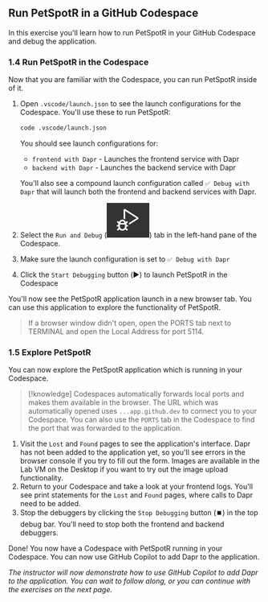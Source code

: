 ## Run PetSpotR in a GitHub Codespace

In this exercise you'll learn how to run PetSpotR in your GitHub Codespace and debug the application.

### 1.4 Run PetSpotR in the Codespace

Now that you are familiar with the Codespace, you can run PetSpotR inside of it.

1. Open `.vscode/launch.json` to see the launch configurations for the Codespace. You'll use these to run PetSpotR:

    ```bash
    code .vscode/launch.json
    ```

    You should see launch configurations for:

    - `frontend with Dapr` - Launches the frontend service with Dapr
    - `backend with Dapr` - Launches the backend service with Dapr

    You'll also see a compound launch configuration called `✅ Debug with Dapr` that will launch both the frontend and backend services with Dapr.

1. Select the `Run and Debug` (![](images/debug.png)) tab in the left-hand pane of the Codespace.
2. Make sure the launch configuration is set to `✅ Debug with Dapr`
3. Click the `Start Debugging` button (▶️) to launch PetSpotR in the Codespace

You'll now see the PetSpotR application launch in a new browser tab. You can use this application to explore the functionality of PetSpotR.

> If a browser window didn't open, open the PORTS tab next to TERMINAL and open the Local Address for port 5114.

### 1.5 Explore PetSpotR

You can now explore the PetSpotR application which is running in your Codespace.

>[!knowledge] Codespaces automatically forwards local ports and makes them available in the browser. The URL which was automatically opened uses `...app.github.dev` to connect you to your Codespace. You can also use the `PORTS` tab in the Codespace to find the port that was forwarded to the application.

1. Visit the `Lost` and `Found` pages to see the application's interface. Dapr has not been added to the application yet, so you'll see errors in the browser console if you try to fill out the form. Images are available in the Lab VM on the Desktop if you want to try out the image upload functionality.
2. Return to your Codespace and take a look at your frontend logs. You'll see print statements for the `Lost` and `Found` pages, where calls to Dapr need to be added.
3. Stop the debuggers by clicking the `Stop Debugging` button (⏹️) in the top debug bar. You'll need to stop both the frontend and backend debuggers.

Done! You now have a Codespace with PetSpotR running in your Codespace. You can now use GitHub Copilot to add Dapr to the application.

_The instructor will now demonstrate how to use GitHub Copilot to add Dapr to the application. You can wait to follow along, or you can continue with the exercises on the next page._


